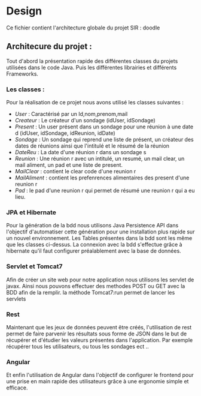 # Design
Ce fichier contient l'architecture globale du projet SIR : doodle

## Architecure du projet :
 
 Tout d'abord la présentation rapide des différentes classes du projets utilisées dans le code Java. Puis les différentes librairies et différents Frameworks.
 
### Les classes :

  Pour la réalisation de ce projet nous avons utilisé les classes suivantes :
  * *User* : Caractérisé par un Id,nom,prenom,mail
  * *Createur* : Le créateur d'un sondage (idUser, idSondage)
  * *Present* : Un user présent dans un sondage pour une réunion à une date d (idUser, idSondage, idReunion, idDate)
  * *Sondage* : Un sondage qui reprend une liste de présent, un créateur des dates de réunions ainsi que l'intitulé et le résumé de la réunion
  * *DateReu* : La date d'une réunion r dans un sondage s
  * *Reunion* : Une réunion r avec un intitulé, un resumé, un mail clear, un mail aliment, un pad et une liste de present.
  * *MailClear* : contient le clear code d'une reunion r
  * *MailAliment* : contient les prefenrences alimentaires des present d'une reunion r
  * *Pad* : le pad d'une reunion r qui permet de résumé une reunion r qui a eu lieu.
  
  ### JPA et Hibernate
  
  Pour la génération de la bdd nous utilisons Java Persistence API dans l'objectif d'automatiser cette génération pour une installation plus rapide sur un nouvel environnement.
  Les Tables présentes dans la bdd sont les même que les classes ci-dessus. La connexion avec la bdd s'effectue grâce à hibernate qu'il faut configurer préalablement avec la base de données.
  
  ### Servlet et Tomcat7
  
  Afin de créer un site web pour notre application nous utilisons les servlet de javax. Ainsi nous pouvons effectuer des methodes POST ou GET avec la BDD afin de la remplir. la méthode Tomcat7:run permet de lancer les servlets
  
  ### Rest
  
  Maintenant que les jeux de données peuvent être créés, l'utilisation de rest permet de faire parvenir les résultats sous forme de JSON dans le but de récupérer et d'étudier les valeurs présentes dans l'application. Par exemple récupérer tous les utilisateurs, ou tous les sondages ect ..
  
  ### Angular
  
  Et enfin l'utilisation de Angular dans l'objectif de configurer le frontend pour une prise en main rapide des utilisateurs grâce à une ergonomie simple et efficace.
